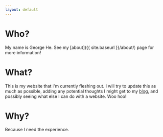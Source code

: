 ```yaml
---
layout: default
---
```


# Who?
My name is George He. See my [about]({{ site.baseurl }}/about/) page for more information!

# What?
This is my website that I'm currently fleshing out. I will try to update this as much as possible, adding any potential thoughts I might get to my [blog]({{site.baseurl}}/blog/), and possibly seeing what else I can do with a website. Woo hoo!

# Why?
Because I need the experience.